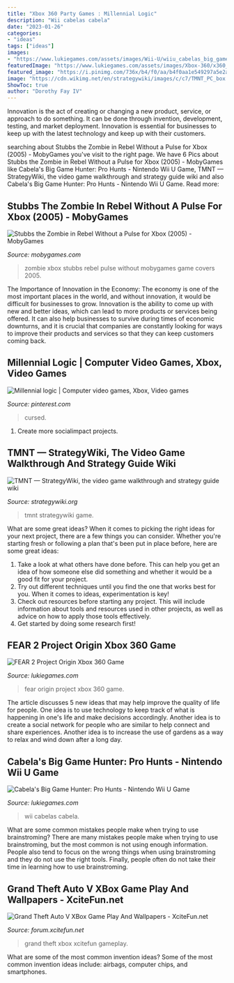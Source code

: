 ```yaml
---
title: "Xbox 360 Party Games : Millennial Logic"
description: "Wii cabelas cabela"
date: "2023-01-26"
categories:
- "ideas"
tags: ["ideas"]
images:
- "https://www.lukiegames.com/assets/images/Wii-U/wiiu_cabelas_big_game_hunter_pro_p_thixgk.jpg"
featuredImage: "https://www.lukiegames.com/assets/images/Xbox-360/x360_fear_2_project_origin-110214.jpg"
featured_image: "https://i.pinimg.com/736x/b4/f0/aa/b4f0aa1e549297a5e2a2a3420edfdceb.jpg"
image: "https://cdn.wikimg.net/en/strategywiki/images/c/c7/TMNT_PC_box.jpg"
ShowToc: true
author: "Dorothy Fay IV"
---
```



Innovation is the act of creating or changing a new product, service, or approach to do something. It can be done through invention, development, testing, and market deployment. Innovation is essential for businesses to keep up with the latest technology and keep up with their customers.

	

		
searching about Stubbs the Zombie in Rebel Without a Pulse for Xbox (2005) - MobyGames you've visit to the right page. We have 6 Pics about Stubbs the Zombie in Rebel Without a Pulse for Xbox (2005) - MobyGames like Cabela&#039;s Big Game Hunter: Pro Hunts - Nintendo Wii U Game, TMNT — StrategyWiki, the video game walkthrough and strategy guide wiki and also Cabela&#039;s Big Game Hunter: Pro Hunts - Nintendo Wii U Game. Read more:
		
    
## Stubbs The Zombie In Rebel Without A Pulse For Xbox (2005) - MobyGames

<img loading=lazy src="http://www.mobygames.com/images/covers/l/118462-stubbs-the-zombie-in-rebel-without-a-pulse-xbox-front-cover.jpg" onerror="this.onerror=null;this.src='https://tse1.mm.bing.net/th?id=OIP.Ti9gIYSYAJxZLqifKqW9LgHaKW&amp;pid=15.1';" alt="Stubbs the Zombie in Rebel Without a Pulse for Xbox (2005) - MobyGames">

_Source: mobygames.com_

>zombie xbox stubbs rebel pulse without mobygames game covers 2005. 

	

The Importance of Innovation in the Economy:
The economy is one of the most important places in the world, and without innovation, it would be difficult for businesses to grow. Innovation is the ability to come up with new and better ideas, which can lead to more products or services being offered. It can also help businesses to survive during times of economic downturns, and it is crucial that companies are constantly looking for ways to improve their products and services so that they can keep customers coming back.

    
## Millennial Logic | Computer Video Games, Xbox, Video Games

<img loading=lazy src="https://i.pinimg.com/736x/b4/f0/aa/b4f0aa1e549297a5e2a2a3420edfdceb.jpg" onerror="this.onerror=null;this.src='https://tse2.mm.bing.net/th?id=OIP.2RSsCPqPQYDOYpcA2SqDUQHaJ_&amp;pid=15.1';" alt="Millennial logic | Computer video games, Xbox, Video games">

_Source: pinterest.com_

>cursed. 

	

1. Create more socialimpact projects.

    
## TMNT — StrategyWiki, The Video Game Walkthrough And Strategy Guide Wiki

<img loading=lazy src="https://cdn.wikimg.net/en/strategywiki/images/c/c7/TMNT_PC_box.jpg" onerror="this.onerror=null;this.src='https://tse2.mm.bing.net/th?id=OIP.4LTsLai2UPZ-saYbZfZrEQHaKf&amp;pid=15.1';" alt="TMNT — StrategyWiki, the video game walkthrough and strategy guide wiki">

_Source: strategywiki.org_

>tmnt strategywiki game. 

	

What are some great ideas?
When it comes to picking the right ideas for your next project, there are a few things you can consider. Whether you're starting fresh or following a plan that's been put in place before, here are some great ideas:
1. Take a look at what others have done before. This can help you get an idea of how someone else did something and whether it would be a good fit for your project. 
2. Try out different techniques until you find the one that works best for you. When it comes to ideas, experimentation is key! 
3. Check out resources before starting any project. This will include information about tools and resources used in other projects, as well as advice on how to apply those tools effectively. 
4. Get started by doing some research first!

    
## FEAR 2 Project Origin Xbox 360 Game

<img loading=lazy src="https://www.lukiegames.com/assets/images/Xbox-360/x360_fear_2_project_origin-110214.jpg" onerror="this.onerror=null;this.src='https://tse4.mm.bing.net/th?id=OIP.SWKrmjNP70QWBlfVs-KotgHaKg&amp;pid=15.1';" alt="FEAR 2 Project Origin Xbox 360 Game">

_Source: lukiegames.com_

>fear origin project xbox 360 game. 

	

The article discusses 5 new ideas that may help improve the quality of life for people. One idea is to use technology to keep track of what is happening in one's life and make decisions accordingly. Another idea is to create a social network for people who are similar to help connect and share experiences. Another idea is to increase the use of gardens as a way to relax and wind down after a long day.

    
## Cabela&#039;s Big Game Hunter: Pro Hunts - Nintendo Wii U Game

<img loading=lazy src="https://www.lukiegames.com/assets/images/Wii-U/wiiu_cabelas_big_game_hunter_pro_p_thixgk.jpg" onerror="this.onerror=null;this.src='https://tse4.mm.bing.net/th?id=OIP.pDKG4YrjPN-uCIN8Ug-OHwHaKY&amp;pid=15.1';" alt="Cabela&#039;s Big Game Hunter: Pro Hunts - Nintendo Wii U Game">

_Source: lukiegames.com_

>wii cabelas cabela. 

	

What are some common mistakes people make when trying to use brainstroming?
There are many mistakes people make when trying to use brainstroming, but the most common is not using enough information. People also tend to focus on the wrong things when using brainstroming and they do not use the right tools. Finally, people often do not take their time in learning how to use brainstroming.

    
## Grand Theft Auto V XBox Game Play And Wallpapers - XciteFun.net

<img loading=lazy src="https://img.xcitefun.net/users/2014/11/365076,xcitefun-grand-theft-auto-v-xbox-3.jpg" onerror="this.onerror=null;this.src='https://tse3.mm.bing.net/th?id=OIP.gLtCgB1TFEnIpvjY6Tw8iQHaEK&amp;pid=15.1';" alt="Grand Theft Auto V XBox Game Play And Wallpapers - XciteFun.net">

_Source: forum.xcitefun.net_

>grand theft xbox xcitefun gameplay. 

	

What are some of the most common invention ideas?
Some of the most common invention ideas include: airbags, computer chips, and smartphones.


